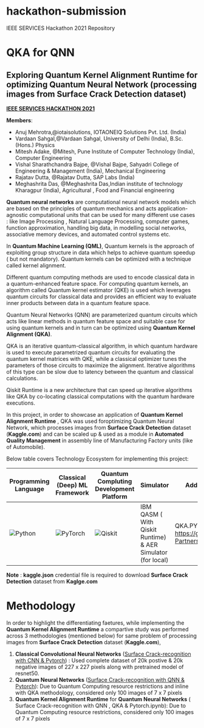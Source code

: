 # hackathon-submission
IEEE SERVICES Hackathon 2021 Repository


# QKA for QNN   
## Exploring Quantum Kernel Alignment Runtime for optimizing Quantum Neural Network (processing images from **Surface Crack Detection** dataset)
[**IEEE SERVICES HACKATHON 2021**](https://github.com/IEEEServices/hackathon-2021#the-cloud-as-a-quantum-computing-accelerator)

**Members**: <!-- up to 6 members per term -->
- Anuj Mehrotra,@iotaisolutions, IOTAONEIQ Solutions Pvt. Ltd. (India)
- Vardaan Sahgal,@Vardaan Sahgal, University of Delhi (India), B.Sc. (Hons.) Physics
- Mitesh Adake, @Mitesh, Pune Institute of Computer Technology (India), Computer Engineering
- Vishal Sharathchandra Bajpe, @Vishal Bajpe, Sahyadri College of Engineering & Management (India), Mechanical Engineering
- Rajatav Dutta, @Rajatav Dutta, SAP Labs (India)
- Meghashrita Das, @Meghashrita Das,Indian institute of technology Kharagpur (India), Agricultural , Food and Financial engineering

**Quantum neural networks** are computational neural network models which are based on the principles of quantum mechanics and acts application-agnostic computational units that can be used for many different use cases : like Image Processing , Natural Language Processing, computer games, function approximation, handling big data, in modelling social networks, associative memory devices, and automated control systems etc.

In **Quantum Machine Learning (QML)**, Quantum kernels is the approach of exploiting group structure in data which helps to achieve quantum speedup ( but not mandatory). Quantum kernels can be optimized with a technique called kernel alignment.

Different quantum computing methods are used to encode classical data in a quantum-enhanced feature space. For computing quantum kernels, an algorithm called  Quantum kernel estimator (QKE) is  used which leverages quantum circuits for classical data and provides an efficient way to evaluate inner products between data in a quantum feature space.

Quantum Neural Networks (QNN) are parameterized quantum circuits which acts like linear methods in quantum feature space  and suitable case for using quantum kernels and in turn can be optimized using **Quantum Kernel Alignment (QKA)**. 

QKA is an iterative quantum-classical algorithm, in which quantum hardware is used to execute parametrized quantum circuits  for evaluating the quantum kernel matrices with QKE, while a classical optimizer tunes the parameters of those circuits to maximize the alignment. Iterative algorithms of this type can be slow due to latency between the quantum and classical calculations. 

Qiskit Runtime is a new architecture that can speed up iterative algorithms like QKA by co-locating classical computations with the quantum hardware executions.

In this project, in order to showcase an application of **Quantum Kernel Alignment Runtime** , QKA was used foroptimizing Quantum Neural Network, which processes images from **Surface Crack Detection** dataset (**Kaggle.com**) and can be scaled up & used as a module in **Automated Quality Management** in assembly line of Manufacturing Factory units (like of Automobile).

Below table covers Technology Ecosystem for implementing this project:

Programming Language| Classical (Deep) ML Framework| Quantum Compluting Development Platform | Simulator | Additional Module| Coding Collaboration Environment 
------------ | -------------| -------------| -------------| -------------|-------------
  ![Python](https://img.shields.io/badge/python%203.x%20>=%203.7-3670A0?style=for-the-badge&logo=python&logoColor=ffdd54)  |  ![PyTorch](https://img.shields.io/badge/PyTorch%201.9-%23EE4C2C.svg?style=for-the-badge&logo=PyTorch&logoColor=white) |  ![Qiskit](https://img.shields.io/badge/Qiskit%200.29-%236929C4.svg?style=for-the-badge&logo=Qiskit&logoColor=white) |  IBM QASM ( With Qiskit Runtime) & AER Simulator (for local) | QKA.PY from https://github.com/Qiskit-Partners/qiskit-runtime | [![Open In Collab](https://colab.research.google.com/assets/colab-badge.svg)](https://colab.research.google.com/github/Naereen/badges)
                    
                     
                     
 **Note** : **kaggle.json** credential file is required to download **Surface Crack Detection** dataset from **Kaglge.com**
  
  # Methodology 
    
 In order to highlight the differentiating faetures, while implementing the **Quantum Kernel Alignment Runtime** a compartive study was performed across 3 methodologies (mentioned below) for same problem of processing images from **Surface Crack Detection** dataset (**Kaggle.com**), 
    
 1. **Classical Convolutional Neural Networks** ([Surface Crack-recognition with CNN & Pytorch](https://github.com/iotaisolutions/hackathon-submission/blob/main/code/Surface_Crack_recognition_with_CNN_%26_Pytorch.ipynb)) : Used complete dataset of 20k postive  & 20k negative images of 227 x 227 pixels along with pretrained model of resnet50.
 1. **Quantum Neural Networks** ([Surface Crack-recognition with QNN & Pytorch](https://github.com/iotaisolutions/hackathon-submission/blob/main/code/Surface_Crack_recognition_with_QNN_%26_Pytorch.ipynb)): Due to Quantum Computing resource restrictions and inline with QKA methodology, considered only 100 images of 7 x 7 pixels  
 1. **Quantum Kernel Alignment Runtime** for **Quantum Neural Networks** ( Surface Crack-recognition with QNN , QKA & Pytorch.ipynb): Due to Quantum Computing resource restrictions, considered only 100 images of 7 x 7 pixels 





